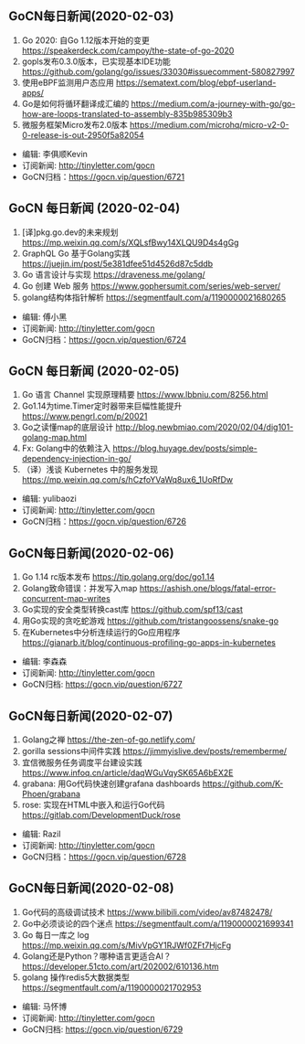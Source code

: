 ## GoCN每日新闻(2020-02-03)

1. Go 2020: 自Go 1.12版本开始的变更 https://speakerdeck.com/campoy/the-state-of-go-2020
2. gopls发布0.3.0版本，已实现基本IDE功能 https://github.com/golang/go/issues/33030#issuecomment-580827997
3. 使用eBPF监测用户态应用 https://sematext.com/blog/ebpf-userland-apps/
4. Go是如何将循环翻译成汇编的 https://medium.com/a-journey-with-go/go-how-are-loops-translated-to-assembly-835b985309b3
5. 微服务框架Micro发布2.0版本 https://medium.com/microhq/micro-v2-0-0-release-is-out-2950f5a82054

* 编辑: 李俱顺Kevin
* 订阅新闻: http://tinyletter.com/gocn
* GoCN归档：https://gocn.vip/question/6721

## GoCN 每日新闻 (2020-02-04)

1. [译]pkg.go.dev的未来规划 https://mp.weixin.qq.com/s/XQLsfBwy14XLQU9D4s4gGg
2. GraphQL Go 基于Golang实践 https://juejin.im/post/5e381dfee51d4526d87c5ddb
3. Go 语言设计与实现 https://draveness.me/golang/
4. Go 创建 Web 服务 https://www.gophersumit.com/series/web-server/
5. golang结构体指针解析 https://segmentfault.com/a/1190000021680265

- 编辑: 傅小黑
- 订阅新闻: http://tinyletter.com/gocn
- GoCN归档：https://gocn.vip/question/6724

## GoCN 每日新闻 (2020-02-05)

1. Go 语言 Channel 实现原理精要 https://www.lbbniu.com/8256.html
2. Go1.14为time.Timer定时器带来巨幅性能提升 https://www.pengrl.com/p/20021
3. Go之读懂map的底层设计 http://blog.newbmiao.com/2020/02/04/dig101-golang-map.html
4. Fx: Golang中的依赖注入  https://blog.huyage.dev/posts/simple-dependency-injection-in-go/
5. （译）浅谈 Kubernetes 中的服务发现 https://mp.weixin.qq.com/s/hCzfoYVaWq8ux6_1UoRfDw

- 编辑: yulibaozi
- 订阅新闻: http://tinyletter.com/gocn
- GoCN归档：https://gocn.vip/question/6726


## GoCN每日新闻(2020-02-06)

1. Go 1.14 rc版本发布 https://tip.golang.org/doc/go1.14
2. Golang致命错误：并发写入map https://ashish.one/blogs/fatal-error-concurrent-map-writes
3. Go实现的安全类型转换cast库 https://github.com/spf13/cast
4. 用Go实现的贪吃蛇游戏 https://github.com/tristangoossens/snake-go
5. 在Kubernetes中分析连续运行的Go应用程序 https://gianarb.it/blog/continuous-profiling-go-apps-in-kubernetes

* 编辑: 李森森
* 订阅新闻: http://tinyletter.com/gocn
* GoCN归档: https://gocn.vip/question/6727


## GoCN每日新闻(2020-02-07)

1. Golang之禅 https://the-zen-of-go.netlify.com/
2. gorilla sessions中间件实践  https://jimmyislive.dev/posts/rememberme/  
3. 宜信微服务任务调度平台建设实践 https://www.infoq.cn/article/daqWGuVqySK65A6bEX2E
4. grabana: 用Go代码快速创建grafana dashboards https://github.com/K-Phoen/grabana
5. rose: 实现在HTML中嵌入和运行Go代码 https://gitlab.com/DevelopmentDuck/rose

- 编辑: Razil
- 订阅新闻: http://tinyletter.com/gocn
- GoCN归档：https://gocn.vip/question/6728  

## GoCN每日新闻(2020-02-08)

1. Go代码的高级调试技术 https://www.bilibili.com/video/av87482478/
2. Go中必须谈论的四个迷点 https://segmentfault.com/a/1190000021699341
3. Go 每日一库之 log https://mp.weixin.qq.com/s/MivVpGY1RJWf0ZFt7HjcFg
4. Golang还是Python？哪种语言更适合AI？https://developer.51cto.com/art/202002/610136.htm
5. golang 操作redis5大数据类型 https://segmentfault.com/a/1190000021702953

- 编辑: 马怀博 
- 订阅新闻: http://tinyletter.com/gocn
- GoCN归档: https://gocn.vip/question/6729
